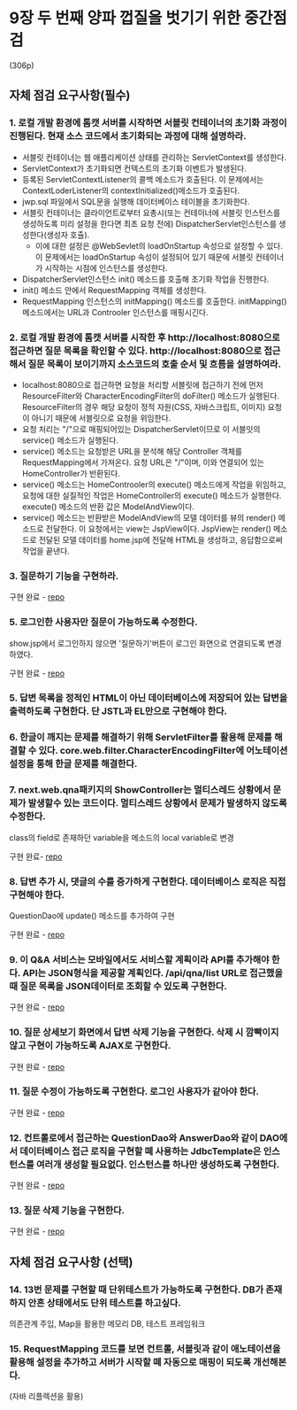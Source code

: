 # 9장 두 번째 양파 껍질을 벗기기 위한 중간점검
(306p)
## 자체 점검 요구사항(필수)
### 1. 로컬 개발 환경에 톰캣 서버를 시작하면 서블릿 컨테이너의 초기화 과정이 진행된다. 현재 소스 코드에서 초기화되는 과정에 대해 설명하라.
- 서블릿 컨테이너는 웹 애플리케이션 상태를 관리하는 ServletContext를 생성한다.
- ServletContext가 초기화되면 컨텍스트의 초기화 이벤트가 발생된다.
- 등록된 ServletContextListener의 콜백 메소드가 호출된다. 이 문제에서는 ContextLoderListener의 contextInitialized()메소드가 호출된다.
- jwp.sql 파일에서 SQL문을 실행해 데이터베이스 테이블을 초기화한다.
- 서블릿 컨테이너는 클라이언트로부터 요총시(또는 컨테이너에 서블릿 인스턴스를 생성하도록 미리 설정을 한다면 최초 요청 전에) DispatcherServlet인스턴스를 생성한다(생성자 호츌).
    - 이에 대한 설정은 @WebSevlet의 loadOnStartup 속성으로 설정할 수 있다. 이 문제에서는 loadOnStartup 속성이 설정되어 있기 때문에 서블릿 컨테이너가 시작하는 시점에 인스턴스를 생성한다.
- DispatcherServlet인스턴스 init() 메소드를 호출해 초기화 작업을 진행한다.
- init() 메소드 안에서 RequestMapping 객체를 생성한다.
- RequestMapping 인스턴스의 initMapping() 메소드를 호출한다. initMapping() 메소드에서는 URL과 Controoler 인스턴스를 매핑시긴다.

### 2. 로컬 개발 환경에 톰캣 서버를 시작한 후 http://localhost:8080으로 접근하면 질문 목록을 확인할 수 있다. http://localhost:8080으로 접근해서 질문 목록이 보이기까지 소스코드의 호출 순서 및 흐름을 설명하여라.
- localhost:8080으로 접근하면 요청을 처리할 서블릿에 접근하기 전에 먼저 ResourceFilter와 CharacterEncodingFilter의 doFilter() 메소드가 실행된다. ResourceFilter의 경우 해당 요청이 정적 자원(CSS, 자바스크립트, 이미지) 요청이 아니기 때문에 서블릿으로 요청을 위임한다.
- 요청 처리는 "/"으로 매핑되어있는 DispatcherServlet이므로 이 서블잇의 service() 메소드가 실행된다.
- service() 메소드는 요청받은 URL을 분석해 해당 Controller 객체를 RequestMapping에서 가져온다. 요청 URL은 "/"이며, 이와 연결되어 있는 HomeController가 반환된다.
- service() 메소드는 HomeControoler의 execute() 메소드에게 작업을 위임하고, 요청에 대한 실질적인 작업은 HomeController의 execute() 메소드가 실행한다. execute() 메소드의 반환 값은 ModelAndView이다.
- service() 메소드는 반환받은 ModelAndView의 모델 데이터를 뷰의 render() 메소드로 전달한다. 이 요청에서는 view는 JspView이다. JspView는 render() 메소드로 전달된 모델 데이터를 home.jsp에 전달해 HTML을 생성하고, 응답함으로써 작업을 끝낸다.

### 3. 질문하기 기능을 구현하라.
구현 완료 - [repo](https://github.com/Delf-Lee/jwp-basic/issues/5)

### 5. 로그인한 사용자만 질문이 가능하도록 수정한다.
show.jsp에서 로그인하지 않으면 '질문하기'버튼이 로그인 화면으로 연결되도록 변경하였다. 

구현 완료 - [repo](https://github.com/Delf-Lee/jwp-basic/commit/0d47282417ae964f978e660fe47cf2b2122f7e80)

### 5. 답변 목록을 정적인 HTML이 아닌 데이터베이스에 저장되어 있는 답변을 출력하도록 구현한다. 단 JSTL과 EL만으로 구현해야 한다.

### 6. 한글이 깨지는 문제를 해결하기 위해 ServletFilter를 활용해 문제를 해결할 수 있다. core.web.filter.CharacterEncodingFilter에 어노테이션 설정을 통해 한글 문제를 해결한다.

### 7. next.web.qna패키지의 ShowController는 멀티스레드 상황에서 문제가 발생할수 있는 코드이다. 멀티스레드 상황에서 문제가 발생하지 않도록 수정한다.
class의 field로 존재하던 variable을 메소드의 local variable로 변경 

구현 완료- [repo](https://github.com/Delf-Lee/jwp-basic/commit/c1755ee5660e26da9cb2147a75cd492dc0c5ff22)

### 8. 답변 추가 시, 댓글의 수를 증가하게 구현한다. 데이터베이스 로직은 직접 구현해야 한다.
QuestionDao에 update() 메소드를 추가하여 구현

구현 완료 - [repo](https://github.com/Delf-Lee/jwp-basic/commit/e4f17035535e3a0ea6121622891afb26e92afdec)

### 9. 이 Q&A 서비스는 모바일에서도 서비스할 계획이라 API를 추가해야 한다. API는 JSON형식을 제공할 계획인다. /api/qna/list URL로 접근했을 때 질문 목록을 JSON데이터로 조회할 수 있도록 구현한다.
구현 완료 - [repo](https://github.com/Delf-Lee/jwp-basic/commit/8460a940e038bdae77620e0dfdb9ad53604ac306)

### 10. 질문 상세보기 화면에서 답변 삭제 기능을 구현한다. 삭제 시 깜빡이지 않고 구현이 가능하도록 AJAX로 구현한다.
구현 완료 - [repo](https://github.com/Delf-Lee/jwp-basic/commit/839d1655cba397f83afe965fc62b2ee9801efbdc)

### 11. 질문 수정이 가능하도록 구현한다. 로그인 사용자가 같아야 한다.
구현 완료 - [repo](https://github.com/Delf-Lee/jwp-basic/commit/6fc2e6fd60c839a366c00452d0ea273eaf5cf9c6)

### 12. 컨트롤로에서 접근하는 QuestionDao와 AnswerDao와 같이 DAO에서 데이터베이스 접근 로직을 구현할 뗴 사용하는 JdbcTemplate은 인스턴스를 여러개 생성할 필요없다. 인스턴스를 하나만 생성하도록 구현한다.
구현 완료 - [repo](https://github.com/Delf-Lee/jwp-basic/commit/0db9512018d81e57c4ea4a8322ad604828121a08)

### 13. 질문 삭제 기능을 구현한다.
구현 완료 - [repo](https://github.com/Delf-Lee/jwp-basic/commit/d8abad02b2651d443ca39ca0df97fa592337e0d6)

## 자체 점검 요구사항 (선택)
### 14. 13번 문제를 구현할 때 단위테스트가 가능하도록 구현한다. DB가 존재하지 안흔 상태에서도 단위 테스트를 하고싶다.
의존관계 주입, Map을 활용한 메모리 DB, 테스트 프레임워크

### 15. RequestMapping 코드를 보면 컨트롤, 서블릿과 같이 애노테이션을 활용해 설정을 추가하고 서버가 시작할 뗴 자동으로 매핑이 되도록 개선해본다.
(자바 리플렉션을 활용)